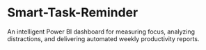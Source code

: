 # Smart-Task-Reminder
An intelligent Power BI dashboard for measuring focus, analyzing distractions, and delivering automated weekly productivity reports.

